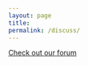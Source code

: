 ```yaml
---
layout: page
title:
permalink: /discuss/
---
```


<a href="https://github.com/katskillskat/katskills-org/discussions" target="_blank">Check out our forum</a>
